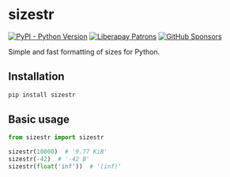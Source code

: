# sizestr

[![PyPI - Python Version](https://shields.monicz.dev/pypi/pyversions/sizestr)](https://pypi.org/project/sizestr)
[![Liberapay Patrons](https://shields.monicz.dev/liberapay/patrons/Zaczero?logo=liberapay&label=Patrons)](https://liberapay.com/Zaczero/)
[![GitHub Sponsors](https://shields.monicz.dev/github/sponsors/Zaczero?logo=github&label=Sponsors&color=%23db61a2)](https://github.com/sponsors/Zaczero)

Simple and fast formatting of sizes for Python.

## Installation

```sh
pip install sizestr
```

## Basic usage

```py
from sizestr import sizestr

sizestr(10000)  # '9.77 KiB'
sizestr(-42)  # '-42 B'
sizestr(float('inf'))  # '(inf)'
```
